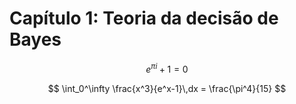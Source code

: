 # Capítulo 1: Teoria da decisão de Bayes


$$\begin{equation*} 
    e^{\pi i} + 1 = 0 
\end{equation*}$$

$$
  \int_0^\infty \frac{x^3}{e^x-1}\,dx = \frac{\pi^4}{15}
$$

